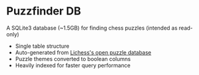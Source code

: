# Puzzfinder DB

A SQLite3 database (~1.5GB) for finding chess puzzles (intended as read-only)

- Single table structure
- Auto-generated from [Lichess's open puzzle database](https://database.lichess.org/#puzzles)
- Puzzle themes converted to boolean columns
- Heavily indexed for faster query performance
